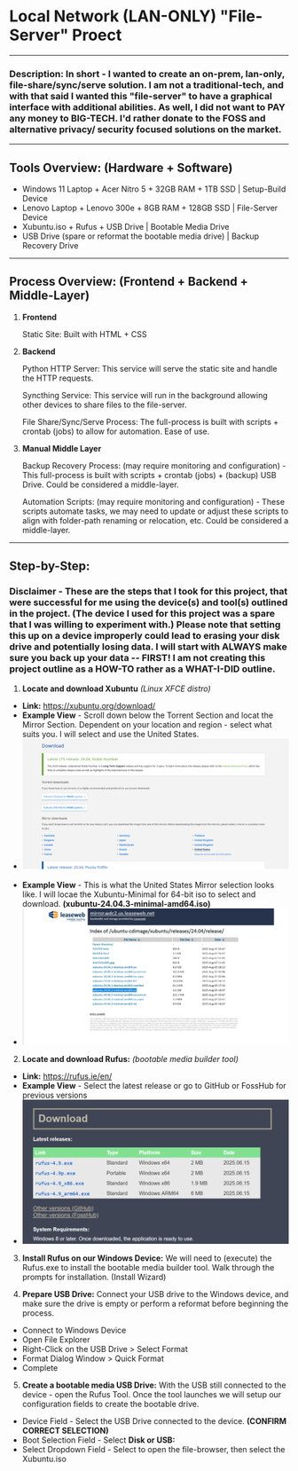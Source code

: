 # Local Network (LAN-ONLY) "File-Server" Proect

---

### Description: In short - I wanted to create an on-prem, lan-only, file-share/sync/serve solution. I am not a traditional-tech, and with that said I wanted this "file-server" to have a graphical interface with additional abilities. As well, I did not want to PAY any money to BIG-TECH. I'd rather donate to the FOSS and alternative privacy/ security focused solutions on the market. 

---

## Tools Overview: (Hardware + Software)
- Windows 11 Laptop + Acer Nitro 5 + 32GB RAM + 1TB SSD | Setup-Build Device 
- Lenovo Laptop + Lenovo 300e + 8GB RAM + 128GB SSD | File-Server Device
- Xubuntu.iso + Rufus + USB Drive | Bootable Media Drive
- USB Drive (spare or reformat the bootable media drive) | Backup Recovery Drive

---

## Process Overview: (Frontend + Backend + Middle-Layer)
1. **Frontend**

    Static Site: Built with HTML + CSS

2. **Backend**

    Python HTTP Server: This service will serve the static site and handle the HTTP requests.

    Syncthing Service: This service will run in the background allowing other devices to share files to the file-server. 

    File Share/Sync/Serve Process: The full-process is built with scripts + crontab (jobs) to allow for automation. Ease of use. 

3. **Manual Middle Layer**

    Backup Recovery Process: (may require monitoring and configuration) - This full-process is built with scripts + crontab (jobs) + (backup) USB Drive. Could be considered a middle-layer.

    Automation Scripts: (may require monitoring and configuration) - These scripts automate tasks, we may need to update or adjust these scripts to align with folder-path renaming or relocation, etc. Could be considered a middle-layer.

---

## Step-by-Step:

### Disclaimer - These are the steps that I took for this project, that were successful for me using the device(s) and tool(s) outlined in the project. (The device I used for this project was a spare that I was willing to experiment with.) Please note that setting this up on a device improperly could lead to erasing your disk drive and potentially losing data. I will start with ALWAYS make sure you back up your data -- FIRST! I am not creating this project outline as a HOW-TO rather as a WHAT-I-DID outline.

1. **Locate and download Xubuntu** *(Linux XFCE distro)*
- **Link:** https://xubuntu.org/download/
- **Example View** - Scroll down below the Torrent Section and locat the Mirror Section. Dependent on your location and region - select what suits you. I will select and use the United States.
- ![alt text](Assets/image-2.png)<br><br>
- **Example View** - This is what the United States Mirror selection looks like. I will locae the Xubuntu-Minimal for 64-bit iso to select and download. **(xubuntu-24.04.3-minimal-amd64.iso)**
- ![alt text](Assets/image-3.png)

2. **Locate and download Rufus:** *(bootable media builder tool)*
- **Link:** https://rufus.ie/en/
- **Example View** - Select the latest release or go to GitHub or FossHub for previous versions
- ![alt text](Assets/image-1.png)

3. **Install Rufus on our Windows Device:**
We will need to (execute) the Rufus.exe to install the bootable media builder tool. Walk through the prompts for installation. (Install Wizard)

4. **Prepare USB Drive:**
Connect your USB drive to the Windows device, and make sure the drive is empty or perform a reformat before beginning the process.
- Connect to Windows Device
- Open File Explorer
- Right-Click on the USB Drive > Select Format
- Format Dialog Window > Quick Format
- Complete

5. **Create a bootable media USB Drive:**
With the USB still connected to the device - open the Rufus Tool. Once the tool launches we will setup our configuration fields to create the bootable drive.
- Device Field - Select the USB Drive connected to the device. **(CONFIRM CORRECT SELECTION)**
- Boot Selection Field - Select **Disk or USB:**
- Select Dropdown Field - Select to open the file-browser, then select the Xubuntu.iso

